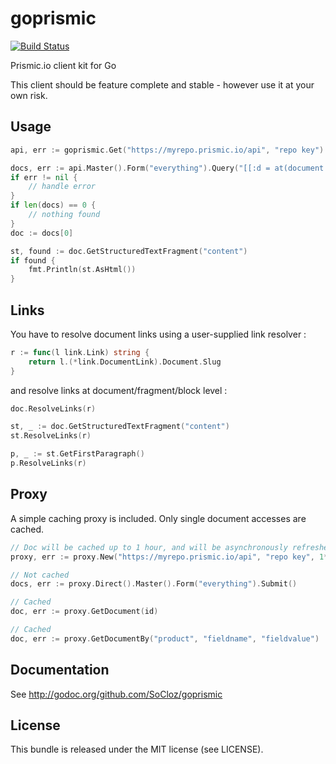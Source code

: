 goprismic
=========

[![Build Status](https://secure.travis-ci.org/SoCloz/goprismic.png?branch=master)](http://travis-ci.org/SoCloz/goprismic)

Prismic.io client kit for Go

This client should be feature complete and stable - however use it at your own risk.

Usage
-----

```go
api, err := goprismic.Get("https://myrepo.prismic.io/api", "repo key")

docs, err := api.Master().Form("everything").Query("[[:d = at(document.tags, [\"Featured\"])]]").Submit()
if err != nil {
	// handle error
}
if len(docs) == 0 {
	// nothing found
}
doc := docs[0]

st, found := doc.GetStructuredTextFragment("content")
if found {
	fmt.Println(st.AsHtml())
}
```

Links
-----

You have to resolve document links using a user-supplied link resolver :

```go
r := func(l link.Link) string {
	return l.(*link.DocumentLink).Document.Slug
}
```
and resolve links at document/fragment/block level :
```go
doc.ResolveLinks(r)

st, _ := doc.GetStructuredTextFragment("content")
st.ResolveLinks(r)

p, _ := st.GetFirstParagraph()
p.ResolveLinks(r)
```

Proxy
-----

A simple caching proxy is included. Only single document accesses are cached.

```go
// Doc will be cached up to 1 hour, and will be asynchronously refreshed if accessed 10 minutes before expiration (or later).
proxy, err := proxy.New("https://myrepo.prismic.io/api", "repo key", 1*time.Hour, 10*time.Minute)

// Not cached
docs, err := proxy.Direct().Master().Form("everything").Submit()

// Cached
doc, err := proxy.GetDocument(id)

// Cached
doc, err := proxy.GetDocumentBy("product", "fieldname", "fieldvalue")
```

Documentation
-------------

See http://godoc.org/github.com/SoCloz/goprismic

License
-------

This bundle is released under the MIT license (see LICENSE).